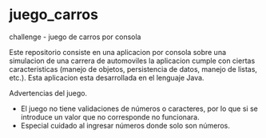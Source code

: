 # juego_carros
challenge - juego de carros por consola

Este repositorio consiste en una aplicacion por consola sobre una simulacion de una carrera de automoviles
la aplicacion cumple con ciertas caracteristicas (manejo de objetos, persistencia de datos, manejo de listas, etc.).
Esta aplicacion esta desarrollada en el lenguaje Java.

Advertencias del juego.

- El juego no tiene validaciones de números o caracteres, por lo que si se introduce un valor que no corresponde no funcionara.
- Especial cuidado al ingresar números donde solo son números.
